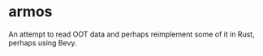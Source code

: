 # armos

An attempt to read OOT data and perhaps reimplement some of it in Rust, perhaps using Bevy.
